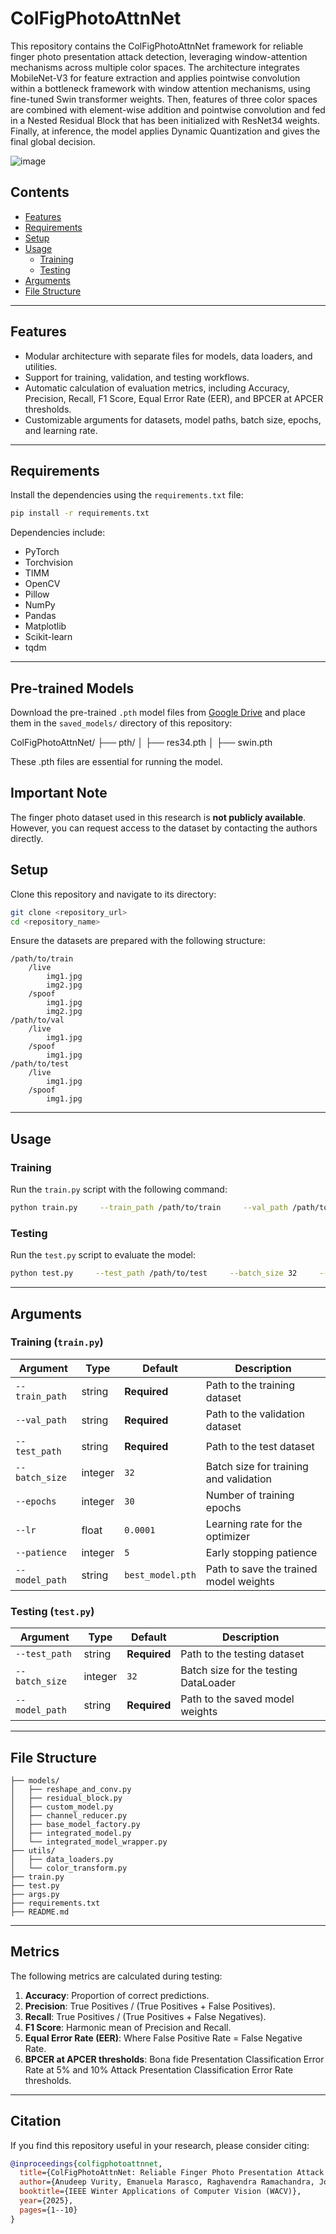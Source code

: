 
# **ColFigPhotoAttnNet**

This repository contains the ColFigPhotoAttnNet framework for reliable finger photo presentation attack detection, leveraging window-attention mechanisms across multiple color spaces. The architecture integrates MobileNet-V3 for feature extraction and applies pointwise convolution within a bottleneck framework with window attention mechanisms, using fine-tuned Swin transformer weights. Then, features of three color spaces are combined with element-wise addition and pointwise convolution and fed in a Nested Residual Block that has been initialized with ResNet34 weights.
Finally, at inference, the model applies Dynamic Quantization and gives the final global decision.

![image](https://github.com/user-attachments/assets/64c67dcb-84c0-4cb9-a985-2fc449b8fa05)


## **Contents**
- [Features](#features)
- [Requirements](#requirements)
- [Setup](#setup)
- [Usage](#usage)
  - [Training](#training)
  - [Testing](#testing)
- [Arguments](#arguments)
- [File Structure](#file-structure)

---

## **Features**
- Modular architecture with separate files for models, data loaders, and utilities.
- Support for training, validation, and testing workflows.
- Automatic calculation of evaluation metrics, including Accuracy, Precision, Recall, F1 Score, Equal Error Rate (EER), and BPCER at APCER thresholds.
- Customizable arguments for datasets, model paths, batch size, epochs, and learning rate.

---

## **Requirements**
Install the dependencies using the `requirements.txt` file:
```bash
pip install -r requirements.txt
```

Dependencies include:
- PyTorch
- Torchvision
- TIMM
- OpenCV
- Pillow
- NumPy
- Pandas
- Matplotlib
- Scikit-learn
- tqdm

---

## **Pre-trained Models**
Download the pre-trained `.pth` model files from [Google Drive](<https://drive.google.com/drive/folders/1d8z1mDgeOVrBJ2XRFoI0_CpoebtKSt5f?usp=drive_link>) and place them in the `saved_models/` directory of this repository:

ColFigPhotoAttnNet/ 
├── pth/ 
  │ ├── res34.pth
  │ ├── swin.pth 


These .pth files are essential for running the model.

## **Important Note**
The finger photo dataset used in this research is **not publicly available**. However, you can request access to the dataset by contacting the authors directly. 

## **Setup**
Clone this repository and navigate to its directory:
```bash
git clone <repository_url>
cd <repository_name>
```

Ensure the datasets are prepared with the following structure:
```
/path/to/train
    /live
        img1.jpg
        img2.jpg
    /spoof
        img1.jpg
        img2.jpg
/path/to/val
    /live
        img1.jpg
    /spoof
        img1.jpg
/path/to/test
    /live
        img1.jpg
    /spoof
        img1.jpg
```

---

## **Usage**

### **Training**
Run the `train.py` script with the following command:
```bash
python train.py     --train_path /path/to/train     --val_path /path/to/val     --batch_size 32     --epochs 30     --lr 0.0001     --patience 5     --model_path best_model.pth
```

### **Testing**
Run the `test.py` script to evaluate the model:
```bash
python test.py     --test_path /path/to/test     --batch_size 32     --model_path best_model.pth
```

---

## **Arguments**

### **Training (`train.py`)**
| Argument       | Type    | Default        | Description                                   |
|----------------|---------|----------------|-----------------------------------------------|
| `--train_path` | string  | **Required**   | Path to the training dataset                 |
| `--val_path`   | string  | **Required**   | Path to the validation dataset               |
| `--test_path`  | string  | **Required**   | Path to the test dataset                     |
| `--batch_size` | integer | `32`           | Batch size for training and validation       |
| `--epochs`     | integer | `30`           | Number of training epochs                    |
| `--lr`         | float   | `0.0001`       | Learning rate for the optimizer              |
| `--patience`   | integer | `5`            | Early stopping patience                      |
| `--model_path` | string  | `best_model.pth` | Path to save the trained model weights      |

### **Testing (`test.py`)**
| Argument       | Type    | Default        | Description                                   |
|----------------|---------|----------------|-----------------------------------------------|
| `--test_path`  | string  | **Required**   | Path to the testing dataset                  |
| `--batch_size` | integer | `32`           | Batch size for the testing DataLoader        |
| `--model_path` | string  | **Required**   | Path to the saved model weights              |

---

## **File Structure**
```
├── models/
│   ├── reshape_and_conv.py
│   ├── residual_block.py
│   ├── custom_model.py
│   ├── channel_reducer.py
│   ├── base_model_factory.py
│   ├── integrated_model.py
│   └── integrated_model_wrapper.py
├── utils/
│   ├── data_loaders.py
│   └── color_transform.py
├── train.py
├── test.py
├── args.py
├── requirements.txt
├── README.md
```

---

## **Metrics**
The following metrics are calculated during testing:
1. **Accuracy**: Proportion of correct predictions.
2. **Precision**: True Positives / (True Positives + False Positives).
3. **Recall**: True Positives / (True Positives + False Negatives).
4. **F1 Score**: Harmonic mean of Precision and Recall.
5. **Equal Error Rate (EER)**: Where False Positive Rate = False Negative Rate.
6. **BPCER at APCER thresholds**: Bona fide Presentation Classification Error Rate at 5% and 10% Attack Presentation Classification Error Rate thresholds.

---

## **Citation**
If you find this repository useful in your research, please consider citing:

```bibtex
@inproceedings{colfigphotoattnnet,
  title={ColFigPhotoAttnNet: Reliable Finger Photo Presentation Attack Detection Leveraging Window-Attention on Color Spaces},
  author={Anudeep Vurity, Emanuela Marasco, Raghavendra Ramachandra, Jongwoo Park},
  booktitle={IEEE Winter Applications of Computer Vision (WACV)},
  year={2025},
  pages={1--10}
}
